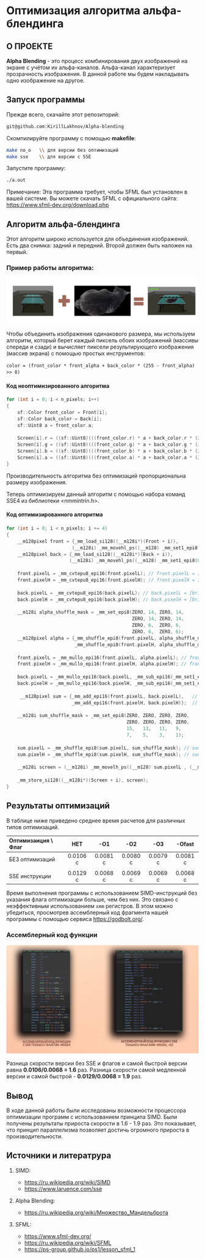 # Оптимизация алгоритма альфа-блендинга
## О ПРОЕКТЕ

**Alpha Blending** - это процесс комбинирования двух изображений на экране с учётом их альфа-каналов. Альфа-канал характеризует прозрачность изображения. В данной работе мы будем накладывать одно изображение на другое.

## Запуск программы

Прежде всего, скачайте этот репозиторий:
```bash
git@github.com:KirillLakhnov/Alpha-blending
```
Cкомпилируйте программу с помощью **makefile**:
```bash
make no_o   \\ для версии без оптимизаций
make sse    \\ для версии с SSE
```
Запустите программу:
```bash
./a.out
```

Примечание: Эта программа требует, чтобы SFML был установлен в вашей системе. Вы можете скачать SFML с официального сайта: https://www.sfml-dev.org/download.php

## Алгоритм альфа-блендинга

Этот алгоритм широко используется для объединения изображений. Есть два снимка: задний и передний. Второй должен быть наложен на первый. 

### Пример работы алгоритма:
![Rezult](readme_files/AlphaBlendingPicture.png)

Чтобы объединить изображения одинакового размера, мы используем алгоритм, который берет каждый пиксель обоих изображений (массивы спереди и сзади) и вычисляет пиксели результирующего изображения (массив экрана) с помощью простых инструментов:

``color = (front_color * front_alpha + back_color * (255 - front_alpha) >> 8)``

#### Код неоптимизированного алгоритма
```C++
for (int i = 0; i < n_pixels; i++)
{
    sf::Color front_color = Front[i];
    sf::Color back_color = Back[i];
    sf::Uint8 a = front_color.a;

    Screen[i].r = ((sf::Uint8)(((front_color.r) * a + back_color.r * (255 - a)) >> 8));
    Screen[i].g = ((sf::Uint8)(((front_color.g) * a + back_color.g * (255 - a)) >> 8));
    Screen[i].b = ((sf::Uint8)(((front_color.b) * a + back_color.b * (255 - a)) >> 8));
    Screen[i].a = ((sf::Uint8)(((front_color.a) * a + back_color.a * (255 - a)) >> 8));
}
```

Производительность алгоритма без оптимизаций пропорциональна размеру изображения.

Теперь оптимизируем данный алгоритм с помощью набора команд SSE4 из библиотеки <nmmintrin.h>. 

#### Код оптимизированного алгоритма
```C++
for (int i = 0; i < n_pixels; i += 4)
{
    __m128pixel front = {_mm_load_si128((__m128i*)(Front + i)),                                     // front.pixelL = [fr1  fg1  fb1  fa1  fr2  fg2  fb2  fa2 ?? ?? ?? ?? ?? ?? ?? ?? ]
                        (__m128i) _mm_movehl_ps((__m128) _mm_set1_epi8(0), (__m128) front.pixelL)}; // front.pixelH = [fr3  fg3  fb3  fa3  fr4  fg4  fb4  fa4   00   00   00   00   00   00   00   00]
    __m128pixel back = {_mm_load_si128((__m128i*)(Back + i)),                                       // back.pixelL = [br1  bg1  bb1  ba1  br2  bg2  bb2  ba2 ?? ?? ?? ?? ?? ?? ?? ??]
                       (__m128i) _mm_movehl_ps((__m128) _mm_set1_epi8(0), (__m128) back.pixelL)};   // back.pixelH = [br3  bg3  bb3  ba3  br4  bg4  bb4  ba4   00   00   00   00   00   00   00   00]

    front.pixelL = _mm_cvtepu8_epi16(front.pixelL); // front.pixelL = [fr1   00  fg1   00  fb1   00  fa1   00  fr2   00  fg2   00  fb2   00  fa2   00]
    front.pixelH = _mm_cvtepu8_epi16(front.pixelH); // front.pixelH = [fr3   00  fg3   00  fb3   00  fa3   00  fr4   00  fg4   00  fb4   00  fa4   00]

    back.pixelL = _mm_cvtepu8_epi16(back.pixelL); // back.pixelL = [br1   00  bg1   00  bb1   00  ba1   00  br2   00  bg2   00  bb2   00  ba2   00]
    back.pixelH = _mm_cvtepu8_epi16(back.pixelH); // back.pixelH = [br3   00  bg3   00  bb3   00  ba3   00  br4   00  bg4   00  bb4   00  ba4   00]

    __m128i alpha_shuffle_mask = _mm_set_epi8(ZERO, 14, ZERO, 14, 
                                              ZERO, 14, ZERO, 14,
                                              ZERO, 6,  ZERO, 6, 
                                              ZERO, 6,  ZERO, 6);
    __m128pixel alpha = {_mm_shuffle_epi8(front.pixelL, alpha_shuffle_mask),       // alpha.pixelL = [fa1   00  fa1   00  fa1   00  fa1   00  fa2   00  fa2   00  fa2   00  fa2   00]
                         _mm_shuffle_epi8(front.pixelH, alpha_shuffle_mask)};      // alpha.pixelH = [fa3   00  fa3   00  fa3   00  fa3   00  fa4   00  fa4   00  fa4   00  fa4   00]

    front.pixelL = _mm_mullo_epi16(front.pixelL, alpha.pixelL); // front.pixelL = [fr1 * a1  fg1 * a1  fb1 * a1  fa1 * a1  fr2 * a2  fg2 * a2  fb2 * a2  fa2 * a2]
    front.pixelH = _mm_mullo_epi16(front.pixelH, alpha.pixelH); // front.pixelH = [fr3 * a3  fg3 * a3  fb3 * a3  fa3 * a3  fr4 * a4  fg4 * a4  fb4 * a4  fa4 * a4]

    back.pixelL = _mm_mullo_epi16(back.pixelL, _mm_sub_epi16(_mm_set1_epi16(255), alpha.pixelL));   // back.pixelL = [br1*(1-a1) bg1*(1-a1) bb1*(1-a1) ba1*(1-a1) br2*(1-a2) bg2*(1-a2) bb2*(1-a2) ba2*(1-a2)]
    back.pixelH = _mm_mullo_epi16(back.pixelH, _mm_sub_epi16(_mm_set1_epi16(255), alpha.pixelH));   // back.pixelH = [br3*(1-a3) bg3*(1-a3) bb3*(1-a3) ba3*(1-a3) br4*(1-a4) bg4*(1-a4) bb4*(1-a4) ba4*(1-a4)]

     __m128pixel sum = {_mm_add_epi16(front.pixelL, back.pixelL),   // sum.pixelL = [sr1       sg1       sb1       sa1       sr2       sg2       sb2       sa2   ]
                        _mm_add_epi16(front.pixelH, back.pixelH)};  // sum.pixelH = [sr3       sg3       sb3       sa3       sr4       sg4       sb4       sa4    ]

    __m128i sum_shuffle_mask = _mm_set_epi8(ZERO, ZERO, ZERO, ZERO, 
                                            ZERO, ZERO, ZERO, ZERO,
                                            15,   13,   11,   9,     
                                            7,    5,    3,    1);

    sum.pixelL = _mm_shuffle_epi8(sum.pixelL, sum_shuffle_mask); // sum.pixelL = [sr1>>8 sg1>>8 sb1>>8 sa1>>8 sr2>>8 sg2>>8 sb2>>8 sa2>>8  ??    ??    ??    ??    ??    ??    ??    ??]
    sum.pixelH = _mm_shuffle_epi8(sum.pixelH, sum_shuffle_mask); // sum.pixelH = [sr3>>8 sg3>>8 sb3>>8 sa3>>8 sr4>>8 sg4>>8 sb4>>8 sa4>>8  ??    ??    ??    ??    ??    ??    ??    ??]

    __m128i screen = (__m128i) _mm_movelh_ps((__m128) sum.pixelL , (__m128) sum.pixelH); // screen = [sr1  sg1  sb1  sa1  sr2  sg2  sb2  sa2  sr3  sg3  sb3  sa3  sr4  sg4  sb4  sa4]
        
    _mm_store_si128((__m128i*)(Screen + i), screen);
}
```

## Результаты оптимизаций

В таблице ниже приведено среднее время расчетов для различных типов оптимизаций.

|Оптимизаиция \ Флаг|НЕТ      |-O1     |-O2      |-O3      |-Ofast   |
|:------------------|:-------:|:------:|:-------:|:-------:|:-------:|
|БЕЗ оптимизаций    |0.0106 c |0.0081 с|0.0080 с |0.0079 с |0.0081 c |
|                   |         |        |         |         |         |
|SSE инструкции     |0.0129 c |0.0068 c|0.0069 c |0.0069 c |0.0068 c |    

Время выполнения программы с использованием SIMD-инструкций без указания флага оптимизации больше, чем без них. Это связано с неэффективным использованием ``xmm`` регистров. В этом можно убедиться, просмотрев ассемблерный код фрагмента нашей программы с помощью сервиса https://godbolt.org/.

### Ассемблерный код функции
![asm_func](readme_files/ASM_function.png)

Разница скорости версии без SSE и флагов и самой быстрой версии равна **0.0106/0.0068 = 1.6** раз.
Разница скорости самой медленной версии и самой быстрой - **0.0129/0.0068 = 1.9** раз.

## Вывод

В ходе данной работы были исследованы возможности процессора оптимизации программ с использованием принципа SIMD. Были получены результаты прироста скорости в 1.6 - 1.9 раз. Это показывает, что принцип параллелизма позволяет достичь огромного прироста в производительности.

## Источники и литератрура 

1. SIMD:
    - https://ru.wikipedia.org/wiki/SIMD
    - https://www.laruence.com/sse

2. Alpha Blending:
    - https://ru.wikipedia.org/wiki/Множество_Мандельброта

3. SFML:
    - https://www.sfml-dev.org/
    - https://ru.wikipedia.org/wiki/SFML
    - https://ps-group.github.io/ps1/lesson_sfml_1

